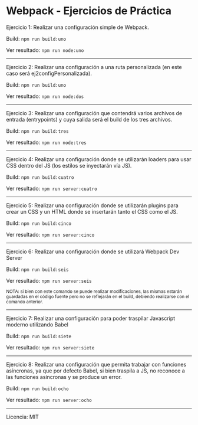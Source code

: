 # Webpack - Ejercicios de Práctica

Ejercicio 1: Realizar una configuración simple de Webpack.

Build: <code>npm run build:uno</code>

Ver resultado: <code>npm run node:uno</code>

<hr>

Ejercicio 2: Realizar una configuración a una ruta personalizada (en este caso será ej2configPersonalizada).

Build: <code>npm run build:uno</code>

Ver resultado: <code>npm run node:dos</code>

<hr>

Ejercicio 3: Realizar una configuración que contendrá varios archivos de entrada (entrypoints) y cuya salida será el build de los tres archivos.

Build: <code>npm run build:tres</code>

Ver resultado: <code>npm run node:tres</code>

<hr>

Ejercicio 4: Realizar una configuración donde se utilizarán loaders para usar CSS dentro del JS (los estilos se inyectarán vía JS).

Build: <code>npm run build:cuatro</code>

Ver resultado: <code>npm run server:cuatro</code>

<hr>

Ejercicio 5: Realizar una configuración donde se utilizarán plugins para crear un CSS y un HTML donde se insertarán tanto el CSS como el JS.

Build: <code>npm run build:cinco</code>

Ver resultado: <code>npm run server:cinco</code>

<hr>

Ejercicio 6: Realizar una configuración donde se utilizará Webpack Dev Server

Build: <code>npm run build:seis</code>

Ver resultado: <code>npm run server:seis</code>

<small>NOTA: si bien con este comando se puede realizar modificaciones, las mismas estarán guardadas en el código fuente pero no se reflejarán en el build, debiendo realizarse con el comando anterior.</small>

<hr>

Ejercicio 7: Realizar una configuración para poder traspilar Javascript moderno utilizando Babel

Build: <code>npm run build:siete</code>

Ver resultado: <code>npm run server:siete</code>

<hr>

Ejercicio 8: Realizar una configuración que permita trabajar con funciones asíncronas, ya que por defecto Babel, si bien traspila a JS, no reconoce a las funciones asíncronas y se produce un error.

Build: <code>npm run build:ocho</code>

Ver resultado: <code>npm run server:ocho</code>

<hr>

Licencia: MIT
